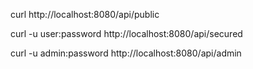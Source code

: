curl http://localhost:8080/api/public

curl -u user:password http://localhost:8080/api/secured

curl -u admin:password http://localhost:8080/api/admin
